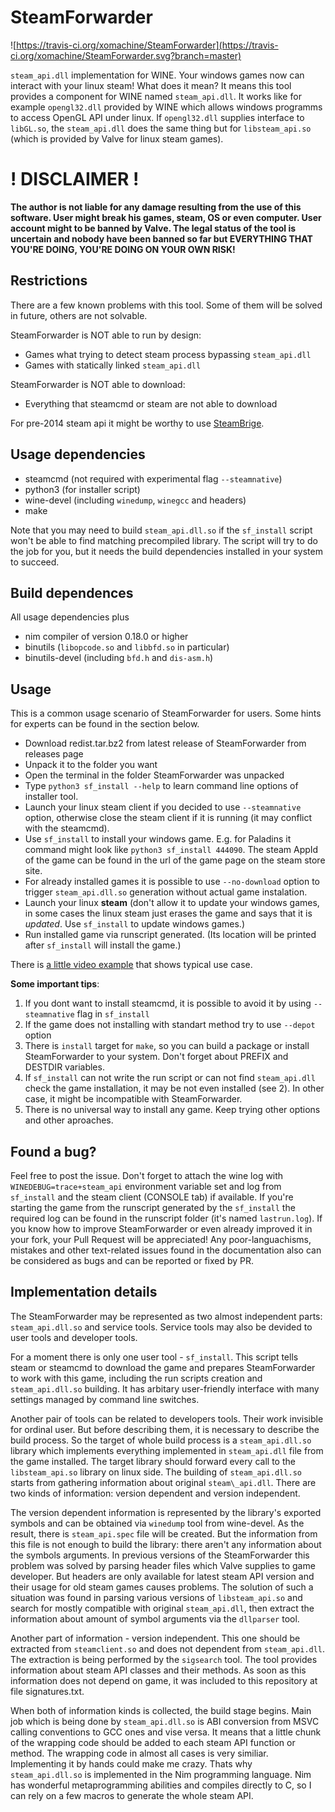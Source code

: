# SteamForwarder
![https://travis-ci.org/xomachine/SteamForwarder](https://travis-ci.org/xomachine/SteamForwarder.svg?branch=master)

`steam_api.dll` implementation for WINE. Your windows games now can interact with your linux steam! What does it mean? It means this tool provides a component for WINE named `steam_api.dll`. It works like for example `opengl32.dll` provided by WINE which allows windows programms to access OpenGL API under linux. If `opengl32.dll` supplies interface to `libGL.so`, the `steam_api.dll` does the same thing but for `libsteam_api.so` (which is provided by Valve for linux steam games).

# ! DISCLAIMER !
**The author is not liable for any damage resulting from the use of this software. User might break his games, steam, OS or even computer. User account might to be banned by Valve. The legal status of the tool is uncertain and nobody have been banned so far but EVERYTHING THAT YOU'RE DOING, YOU'RE DOING ON YOUR OWN RISK!**

## Restrictions
There are a few known problems with this tool. Some of them will be solved in future, others are not solvable.

SteamForwarder is NOT able to run by design:

* Games what trying to detect steam process bypassing `steam_api.dll`
* Games with statically linked `steam_api.dll`

SteamForwarder is NOT able to download:

* Everything that steamcmd or steam are not able to download

For pre-2014 steam api it might be worthy to use
[SteamBrige](https://github.com/sirnuke/steambridge).

## Usage dependencies
* steamcmd (not required with experimental flag `--steamnative`)
* python3 (for installer script)
* wine-devel (including `winedump`, `winegcc` and headers)
* make

Note that you may need to build `steam_api.dll.so` if the `sf_install` script
won't be able to find matching precompiled library. The script will try to do
the job for you, but it needs the build dependencies installed in your system to
succeed.

## Build dependences
All usage dependencies plus

* nim compiler of version 0.18.0 or higher
* binutils (`libopcode.so` and `libbfd.so` in particular)
* binutils-devel (including `bfd.h` and `dis-asm.h`)

## Usage

This is a common usage scenario of SteamForwarder for users.
Some hints for experts can be found in the section below.

* Download redist.tar.bz2 from latest release of SteamForwarder from releases page
* Unpack it to the folder you want
* Open the terminal in the folder SteamForwarder was unpacked
* Type `python3 sf_install --help` to learn command line options of installer tool.
* Launch your linux steam client if you decided to use `--steamnative` option, otherwise close the steam client if it is running (it may conflict with the steamcmd).
* Use `sf_install` to install your windows game. E.g. for Paladins it command might look like `python3 sf_install 444090`. The steam AppId of the game can be found in the url of the game page on the steam store site.
* For already installed games it is possible to use `--no-download` option to trigger `steam_api.dll.so` generation without actual game instalation.
* Launch your linux **steam** (don't allow it to update your windows games, in some cases the linux steam just erases the game and says that it is *updated*. Use `sf_install` to update windows games.)
* Run installed game via runscript generated. (Its location will be printed after `sf_install` will install the game.)

There is [a little video example](https://youtu.be/JDpusySP92s) that shows
typical use case.

**Some important tips**:
1. If you dont want to install steamcmd, it is possible to avoid it by using `--steamnative` flag in `sf_install`
2. If the game does not installing with standart method try to use `--depot` option
3. There is `install` target for `make`, so you can build a package or install SteamForwarder to your system. Don't forget about PREFIX and DESTDIR variables.
4. If `sf_install` can not write the run script or can not find `steam_api.dll` check the game installation, it may be not even installed (see 2). In other case, it might be incompatible with SteamForwarder.
5. There is no universal way to install any game. Keep trying other options and other aproaches.

## Found a bug?
Feel free to post the issue. Don't forget to attach the wine log with `WINEDEBUG=trace+steam_api` environment variable set and log from `sf_install` and the steam client (CONSOLE tab) if available.
If you're starting the game from the runscript generated by the `sf_install` the required log can be found in the
runscript folder (it's named `lastrun.log`).
If you know how to improve SteamForwarder or even already improved it in your fork, your Pull Request will be appreciated!
Any poor-languachisms, mistakes and other text-related issues found in the documentation also can be considered as bugs and can be reported or fixed by PR.

## Implementation details
The SteamForwarder may be represented as two almost independent parts:
`steam_api.dll.so` and service tools. Service tools may also be
devided to user tools and developer tools.

For a moment there is only one user tool - `sf_install`. This script
tells steam or steamcmd to download the game and prepares SteamForwarder to work
with this game, including the run scripts creation and `steam_api.dll.so` building.
It has arbitary user-friendly interface with many settings managed by command
line switches.

Another pair of tools can be related to developers tools. Their work invisible
for ordinal user. But before describing them, it is necessary to describe the
build process. So the target of whole build process is a `steam_api.dll.so`
library which implements everything implemented in `steam_api.dll` file from
the game installed. The target library should forward every call to the
`libsteam_api.so` library on linux side. The building of `steam_api.dll.so`
starts from gathering information about original `steam\_api.dll`. There are
two kinds of information: version dependent and version independent.

The version dependent information is represented by the library's exported
symbols and can be obtained via `winedump` tool from wine-devel.
As the result, there is `steam_api.spec` file will be created. But the
information from this file is not enough to build the library: there aren't
any information about the symbols arguments. In previous versions of
the SteamForwarder this problem was solved by parsing header files which
Valve supplies to game developer. But headers are only available for latest
steam API version and their usage for old steam games causes problems.
The solution of such a situation was found in parsing various versions
of `libsteam_api.so` and search for mostly compatible with original
`steam_api.dll`, then extract the information about amount of symbol arguments
via the `dllparser` tool.

Another part of information - version independent. This one should be extracted
from `steamclient.so` and does not dependent from `steam_api.dll`.
The extraction is
being performed by the `sigsearch` tool. The tool provides information about
steam API classes and their methods. As soon as this information does not
depend on game, it was included to this repository at file signatures.txt.

When both of information kinds is collected, the build stage begins.
Main job which is being done by `steam_api.dll.so` is
ABI conversion from MSVC calling conventions to GCC ones and vise versa.
It means that a little chunk of the wrapping code should be added to
each steam API function or method. The wrapping code in almost all cases
is very similiar. Implementing it by hands could make me crazy.
Thats why `steam_api.dll.so` is implemented in the Nim programming language.
Nim has wonderful metaprogramming abilities and compiles directly to C,
so I can rely on a few macros to generate the whole steam API.
